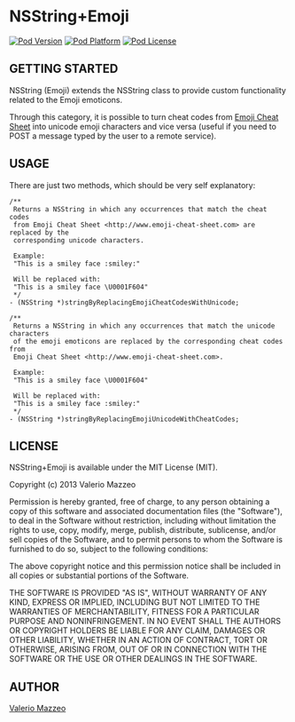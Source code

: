 # NSString+Emoji
[![Pod Version](http://img.shields.io/cocoapods/v/NSString+Emoji.svg?style=flat)]()
[![Pod Platform](http://img.shields.io/cocoapods/p/NSString+Emoji.svg?style=flat)]()
[![Pod License](http://img.shields.io/cocoapods/l/NSString+Emoji.svg?style=flat)](http://opensource.org/licenses/MIT)

## GETTING STARTED

NSString (Emoji) extends the NSString class to provide custom functionality
related to the Emoji emoticons.

Through this category, it is possible to turn cheat codes from 
[Emoji Cheat Sheet](http://www.emoji-cheat-sheet.com) into unicode emoji characters
and vice versa (useful if you need to POST a message typed by the user to a remote service).

## USAGE

There are just two methods, which should be very self explanatory:

	/**
	 Returns a NSString in which any occurrences that match the cheat codes
	 from Emoji Cheat Sheet <http://www.emoji-cheat-sheet.com> are replaced by the
	 corresponding unicode characters.
 
	 Example: 
	 "This is a smiley face :smiley:"
 
	 Will be replaced with:
	 "This is a smiley face \U0001F604"
	 */
	- (NSString *)stringByReplacingEmojiCheatCodesWithUnicode;

	/**
	 Returns a NSString in which any occurrences that match the unicode characters
	 of the emoji emoticons are replaced by the corresponding cheat codes from
	 Emoji Cheat Sheet <http://www.emoji-cheat-sheet.com>.
 
	 Example:
	 "This is a smiley face \U0001F604"
 
	 Will be replaced with:
	 "This is a smiley face :smiley:"
	 */
	- (NSString *)stringByReplacingEmojiUnicodeWithCheatCodes;

## LICENSE

NSString+Emoji is available under the MIT License (MIT).

Copyright (c) 2013 Valerio Mazzeo

Permission is hereby granted, free of charge, to any person obtaining a copy
of this software and associated documentation files (the "Software"), to deal
in the Software without restriction, including without limitation the rights
to use, copy, modify, merge, publish, distribute, sublicense, and/or sell
copies of the Software, and to permit persons to whom the Software is
furnished to do so, subject to the following conditions:

The above copyright notice and this permission notice shall be included in
all copies or substantial portions of the Software.

THE SOFTWARE IS PROVIDED "AS IS", WITHOUT WARRANTY OF ANY KIND, EXPRESS OR
IMPLIED, INCLUDING BUT NOT LIMITED TO THE WARRANTIES OF MERCHANTABILITY,
FITNESS FOR A PARTICULAR PURPOSE AND NONINFRINGEMENT. IN NO EVENT SHALL THE
AUTHORS OR COPYRIGHT HOLDERS BE LIABLE FOR ANY CLAIM, DAMAGES OR OTHER
LIABILITY, WHETHER IN AN ACTION OF CONTRACT, TORT OR OTHERWISE, ARISING FROM,
OUT OF OR IN CONNECTION WITH THE SOFTWARE OR THE USE OR OTHER DEALINGS IN
THE SOFTWARE.

## AUTHOR

[Valerio Mazzeo](https://twitter.com/valeriomazzeo)